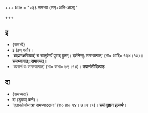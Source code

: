 +++
title = "०३३ समभ्या (सम्+अभि-आङ्)"

+++

## इ
- {समभ्ये}
- इ (इण् गतौ)।
- 'ब्राह्मणक्षत्रियाद्यं च चातुर्वर्ण्यं पुराद् द्रुतम्। दर्शनेप्सुः समभ्यागात्' (भा० आदि० १३४।१७)॥ **समभ्यागात्=समागमत्।**
- 'व्यसनं वः समभ्यागात्' (भा० सभा० ७९।१४)। **उपानंसीदित्याह**

## दा
- {समभ्यदा}
- दा (डुदाञ् दाने)।
- 'एतास्तेजोमात्राः समभ्याददानः' (श० ब्रा० १४। ७।२।१)। **समं गृह्णान इत्यर्थः।**
